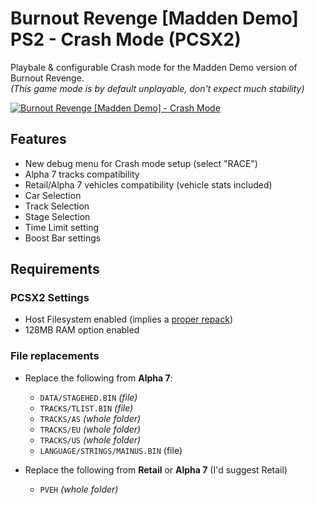 # Burnout Revenge [Madden Demo] PS2 - Crash Mode (PCSX2)

Playbale & configurable Crash mode for the Madden Demo version of Burnout Revenge.\
*(This game mode is by default unplayable, don't expect much stability)*

[![Burnout Revenge \[Madden Demo\] - Crash Mode](https://github.com/user-attachments/assets/89fd2c79-6ba0-4c29-aa66-74b6164a8949)](https://youtu.be/JRvQByE6E2g "Burnout Revenge \[Madden Demo\] - Crash Mode")

## Features
- New debug menu for Crash mode setup (select "RACE")
- Alpha 7 tracks compatibility
- Retail/Alpha 7 vehicles compatibility (vehicle stats included)
- Car Selection
- Track Selection
- Stage Selection
- Time Limit setting
- Boost Bar settings

## Requirements

### PCSX2 Settings
- Host Filesystem enabled (implies a [proper repack](https://github.com/Nahelam/PS2-Game-Mods/tree/main/Burnout%20Revenge/Madden%20Demo#hostfs-repack))
- 128MB RAM option enabled

### File replacements
- Replace the following from **Alpha 7**:
  - `DATA/STAGEHED.BIN` *(file)*
  - `TRACKS/TLIST.BIN` *(file)*
  - `TRACKS/AS` *(whole folder)*
  - `TRACKS/EU` *(whole folder)*
  - `TRACKS/US` *(whole folder)*
  - `LANGUAGE/STRINGS/MAINUS.BIN` (file)
 
- Replace the following from **Retail** or **Alpha 7** (I'd suggest Retail)
  - `PVEH` *(whole folder)*
